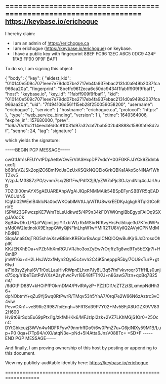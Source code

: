 ==================================================================
https://keybase.io/erichogue
--------------------------------------------------------------------

I hereby claim:

  * I am an admin of https://erichogue.ca
  * I am erichogue (https://keybase.io/erichogue) on keybase.
  * I have a public key with fingerprint 8BEF FC96 12EC A6C5 0DC9  434F 1FAB FF90 9F9F BAF1

To do so, I am signing this object:

{
  "body": {
    "key": {
      "eldest_kid": "010140e509c7071eee7e79dd07be2717eb4fa937ebac2131d0a949b2037fca966aa20a",
      "fingerprint": "8beffc9612eca6c50dc9434f1fabff909f9fbaf1",
      "host": "keybase.io",
      "key_id": "1fabff909f9fbaf1",
      "kid": "010140e509c7071eee7e79dd07be2717eb4fa937ebac2131d0a949b2037fca966aa20a",
      "uid": "7f494106d561f15eb28f250059058200",
      "username": "erichogue"
    },
    "service": {
      "hostname": "erichogue.ca",
      "protocol": "https:"
    },
    "type": "web_service_binding",
    "version": 1
  },
  "ctime": 1640364006,
  "expire_in": 157680000,
  "prev": "1d6a70c11c2f14eecb9d0c81f031d97a32daf7bab502b48888c1580fafe8d2af",
  "seqno": 24,
  "tag": "signature"
}

which yields the signature:

-----BEGIN PGP MESSAGE-----

owGtUm1sFEUYvtPDpAetbVOwErVlASHxpDP7vdcY+0GFGKFJJYCk9Zidnbkuxd1j
b68fuVZJSk2opjZC6Bm19dJaCzUxKSQkNQQEioGrkQBKa1AkoSoNiNAf1WhTZxv5
Y/zpJJM3887zPO/zvnm7sx/2Bf1Fw/PdfX2j9/yZW7oPjc3OJzndNlq4cJJrIAuB
7DZI3I00mAYX5gAEUAREAhpWgAIJIQpRNMMAik54BSpEFynSBBYR5qEADYA0UdN5
ICgUI02WEeIB4kIcNa0ocWKOablMVtUJpViTIU8wkrEEDKyJgkghRTqlGtCoRnVE
ISPW23GPwczpKE7WmTbLsUdkwd5/4P9n34kFOYWKmgiBbEgypFAiOq9SXgJA0oCk
8gB4wDhxLPQaYWjimLjejiYI1xbiWLrRxMSbrNfKvyHrsFcl5tiuje3d7KfedWPx
sMd0W2IetInokX9EIrppGWyQjNFInLhpW1wYMiR2TU8VyiIQ2AVyiCPNMdMhEdND
SIqsAna8OqTRG5shIwXswBBinkKREKxrBsAqpICNQlOQwBuIKjrSJcDrosoOhpIK
KKJENXhEOa+vPZbNhXmRGUVRJho3oxZyEw7rOrjffzTg8wd9Ty5bEXjr7l+H8m8P
jmWfr6x+sH2LHvJWzxfMyn2Qye5c4vvh2C4iK5nepppR5by/7OU9xTurP+gt6Iyd
a71d8syZyhul6VTr0oLLauHivRWpnELhxnPJy8U3q57fnFvkvroqr3TffHLs0unj
d75qq/h1beTEstPdV/XsA2syhwcPvr18E48fFTrKU+n86awS7lzn+qoBq7B25mt/
/6dOtPlD88V+kHOiPfPOkrnDM4/PfvlRAyzP+PZ2fDI1/cZTZztSLxmnpNdHh36+
dpNObtmY+qZu9YjSwq0RtPwrR/TMqv53h5YnA7/0rqi7e2W66N6zAztrc3vC4viw
PevvOXn1+veB9Rc2R987foiEnqh+5FR1Sd39P7Y02+Mv5BFjX8UGZX9VV832H600
Hv9t69rSqbEu69pPtxI1g/zkfMHKk6/MFJzlpI2zk+2VZ7LKhMGjS1Or0+25OcnC
DYtGhkcuzj3WVn4wNDFRFyw79nnrhffDo9/6w0PmZ7u+G6jdNlXy59M1B/Lup+P0
0qa+i7Tp94/vXO/atqN3e+pNd+5I4Atta6JnsV088Tc=
=SD+F
-----END PGP MESSAGE-----

And finally, I am proving ownership of this host by posting or
appending to this document.

View my publicly-auditable identity here: https://keybase.io/erichogue

==================================================================

